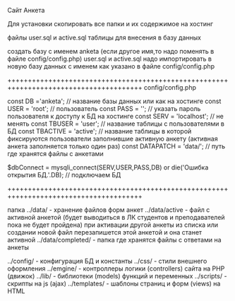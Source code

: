 Сайт Анкета

Для установки скопировать все папки и их содержимое на хостинг

файлы user.sql и active.sql  таблицы для внесения в базу данных

создать базу с именем anketa (если другое имя,то надо поменять в файле config/config.php)
user.sql и active.sql надо импортировать в новую базу данных с именем как указано в файле config/config.php

+++++++++++++++++++++++++++++++++++++++++++++++++++++++++++++++++++++++++++++++++++++++
 config/config.php 

const DB ='anketa';				// название базы данных или как на хостинге 
const USER = 'root';			// пользователь
const PASS = '';				// указать пароль пользователя к доступу к БД на хостинге
const SERV = 'localhost';		// не менять
const TBUSER = 'user';			// название таблицы с пользователями в БД
const TBACTIVE = 'active';		// название таблицы в которой фиксируются пользователи заполнившие активную анкету (активная анкета заполняется только один раз)
const DATAPATCH = 'data/';		// путь где хранятся файлы с анкетами

$dbConnect = mysqli_connect(SERV,USER,PASS,DB) or die('Ошибка открытия БД.'.DB);   // подключаем БД


+++++++++++++++++++++++++++++++++++++++++++++++++++++++++++++++++++++++++++++++++++++++

папка 
../data/  - хранение файлов форм анкет
../data/active  -  файл с активной анкетой (будет выводиться в ЛК студентов и преподавателей пока не будет пройдена)
					при активации другой анкеты из списка или создании новой файл перезапишется этой анкетой и она станет активной
../data/completed/  - папка где хранятся файлы с ответами на анкеты

../config/   -  конфигурация БД и константы
../css/ 	-	стили внешнего оформления
../emgine/ 	-	контроллеры логики (controllers) сайта на PHP (движок)
../lib/ 	-	библиотеки (models) функций и переменных
../scripts/ -	скрипты на js (ajax)
../templates/ - шаблоны страниц и форм (views) на HTML